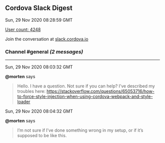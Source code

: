 ## Cordova Slack Digest
Sun, 29 Nov 2020 08:28:59 GMT

[User count: 4248](https://cordova.slack.com/)


Join the conversation at [slack.cordova.io](http://slack.cordova.io/)

### __Channel #general__ _(2 messages)_
---

Sun, 29 Nov 2020 08:03:32 GMT

__@morten__ says 
> Hello. I have a question. Not sure if you can help? I’ve described my troubles here: <https://stackoverflow.com/questions/65053716/how-to-force-style-injection-when-using-cordova-webpack-and-style-loader>
> 

Sun, 29 Nov 2020 08:04:32 GMT

__@morten__ says 
> I’m not sure if I’ve done something wrong in my setup, or if it’s supposed to be like this.
> 
